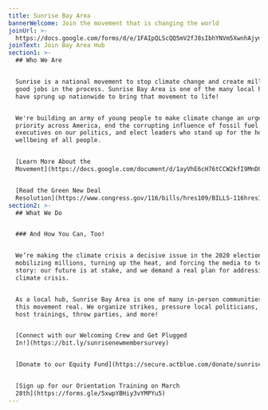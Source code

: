 ```yaml
---
title: Sunrise Bay Area
bannerWelcome: Join the movement that is changing the world
joinUrl: >-
  https://docs.google.com/forms/d/e/1FAIpQLScQQ5mV2fJ8sIbhYNVm5XwnhAjymxllwMJ0EqIe3bkj-750ew/viewform
joinText: Join Bay Area Hub
section1: >-
  ## Who We Are


  Sunrise is a national movement to stop climate change and create millions of
  good jobs in the process. Sunrise Bay Area is one of the many local hubs that
  have sprung up nationwide to bring that movement to life!


  We're building an army of young people to make climate change an urgent
  priority across America, end the corrupting influence of fossil fuel
  executives on our politics, and elect leaders who stand up for the health and
  wellbeing of all people.


  [Learn More About the
  Movement](https://docs.google.com/document/d/1ayVhE6cH76tCCW2kfI9MnD8T58In9te1XHk4L-0q9-Q/edit)


  [Read the Green New Deal
  Resolution](https://www.congress.gov/116/bills/hres109/BILLS-116hres109ih.pdf)
section2: >-
  ## What We Do


  ### And How You Can, Too!


  We’re making the climate crisis a decisive issue in the 2020 election by
  mobilizing millions, turning up the heat, and forcing the media to tell our
  story: our future is at stake, and we demand a real plan for addressing the
  climate crisis.


  As a local hub, Sunrise Bay Area is one of many in-person communities making
  this movement real. We organize strikes, pressure local politicians, make art,
  host trainings, throw parties, and more!


  [Connect with our Welcoming Crew and Get Plugged
  In!](https://bit.ly/sunrisenewmembersurvey)


  [Donate to our Equity Fund](https://secure.actblue.com/donate/sunrisebayarea)


  [Sign up for our Orientation Training on March
  28th](https://forms.gle/5xwpYBHiy3vYMPYu5)
---
```

